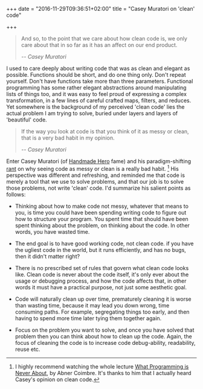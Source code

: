 +++
date = "2016-11-29T09:36:51+02:00"
title = "Casey Muratori on 'clean' code"

+++

> And so, to the point that we care about how clean code is, we only care about
> that in so far as it has an affect on our end product.
>
> -- <cite>Casey Muratori</cite>

I used to care deeply about writing code that was as clean and elegant as
possible. Functions should be short, and do one thing only. Don't repeat
yourself. Don't have functions take more than three parameters. Functional
programming has some rather elegant abstractions around manipulating lists of
things too, and it was easy to feel proud of expressing a complex
transformation, in a few lines of careful crafted maps, filters, and reduces.
Yet somewhere is the background of my perceived 'clean code' lies the actual
problem I am trying to solve, buried under layers and layers of 'beautiful'
code.

> If the way you look at code is that you think of it as messy or clean, that is a
> very bad habit in my opinion.
>
> -- <cite>Casey Muratori</cite>

Enter Casey Muratori (of [Handmade Hero](https://handmadehero.org/) fame) and his
paradigm-shifting [rant](https://youtu.be/Lzc3HcIgXis?t=1768) on why seeing
code as messy or clean is a really bad habit. [^1] His perspective was different and
refreshing, and reminded me that code is merely a tool that we use to solve
problems, and that our job is to solve those problems, not write 'clean' code.
I'd summarize his salient points as follows:

- Thinking about how to make code not messy, whatever that means to you, is time
  you could have been spending writing code to figure out how to structure your
  program. You spent time that should have been spent thinking about the
  problem, on thinking about the code. In other words, you have wasted time.
  
- The end goal is to have good working code, not clean code. if you have the
  ugliest code in the world, but it runs efficiently, and has no bugs, then it
  didn't matter right?

- There is no prescribed set of rules that govern what clean code looks like.
  Clean code is never about the code itself, it's only ever about the usage or
  debugging process, and how the code affects that, in other words it must have
  a practical purpose, not just some aesthetic goal.

- Code will naturally clean up over time, prematurely cleaning it is worse than
  wasting time, because it may lead you down wrong, time consuming paths. For
  example, segregating things too early, and then having to spend more time
  later tying them together again.

- Focus on the problem you want to solve, and once you have solved that problem
  then you can think about how to clean up the code. Again, the focus of
  cleaning the code is to increase code debug-ability, readability, reuse etc.

[^1]: I highly recommend watching the whole
    lecture
    [What Programming is Never About](https://www.youtube.com/watch?v=Lzc3HcIgXis),
    by Abner Coimbre. It's thanks to him that I actually heard Casey's opinion
    on clean code.
